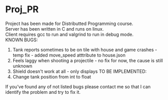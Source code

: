 # Proj_PR
Project has been made for Distributted Programming course. <br/>
Server has been written in C and runs on linux. <br/>
Client requires gcc to run and valgrind to run in debug mode.<br/>
KNOWN BUGS:
1) Tank reports sometimes to be on tile with house and game crashes - temp fix - added move_speed atttribute to house.json
2) Feels laggy when shooting a projectile - no fix for now, the cause is still unknown
3) Shield doesn't work at all - only displays
TO BE IMPLEMENTED:
1) Change tank position from int to float

If you've found any of not listed bugs please contact me so that I can identify the problem and try to fix it.
